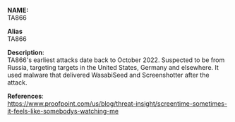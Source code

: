 **NAME:**  
TA866


**Alias**  
TA866


**Description**:   
TA866's earliest attacks date back to October 2022. Suspected to be from Russia, targeting targets in the United States, Germany and elsewhere. It used malware that delivered WasabiSeed and Screenshotter after the attack.


**References**:  
https://www.proofpoint.com/us/blog/threat-insight/screentime-sometimes-it-feels-like-somebodys-watching-me